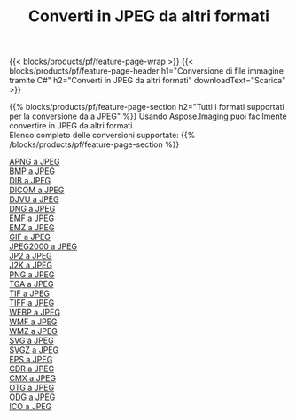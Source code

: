 ﻿---
title: Converti in JPEG da altri formati 
weight: 3920
url: /it/net/conversion/to/jpeg 
lang: it
langdirlevel: 2
locales: zh-hans,ja,it,ru,de,es,fr,nl,id,lt,pl,pt,vi,tr,ko,zh-hant,ar,hi,th,sv,cs,uk,he
description: Usando Aspose.Imaging puoi facilmente convertire in JPEG da altri formati
---

{{< blocks/products/pf/feature-page-wrap >}}
{{< blocks/products/pf/feature-page-header h1="Conversione di file immagine tramite C#" h2="Converti in JPEG da altri formati" downloadText="Scarica" >}}


{{% blocks/products/pf/feature-page-section  h2="Tutti i formati supportati per la conversione da a JPEG" %}}
Usando Aspose.Imaging puoi facilmente convertire in JPEG da altri formati.
<br/>
Elenco completo delle conversioni supportate:
{{% /blocks/products/pf/feature-page-section %}}
<div class="container-fluid productfamilypage bg-gray">
    <div class="convertypes bg-gray agp-content section">
        <div class="container">
		<div class="row other-converters">
		    <div class='col-md-2 other-converter remove-lp remove-rp'><a href="/imaging/it/net/conversion/apng-to-jpeg" >APNG a JPEG</a></div>
<div class='col-md-2 other-converter remove-lp remove-rp'><a href="/imaging/it/net/conversion/bmp-to-jpeg" >BMP a JPEG</a></div>
<div class='col-md-2 other-converter remove-lp remove-rp'><a href="/imaging/it/net/conversion/dib-to-jpeg" >DIB a JPEG</a></div>
<div class='col-md-2 other-converter remove-lp remove-rp'><a href="/imaging/it/net/conversion/dicom-to-jpeg" >DICOM a JPEG</a></div>
<div class='col-md-2 other-converter remove-lp remove-rp'><a href="/imaging/it/net/conversion/djvu-to-jpeg" >DJVU a JPEG</a></div>
<div class='col-md-2 other-converter remove-lp remove-rp'><a href="/imaging/it/net/conversion/dng-to-jpeg" >DNG a JPEG</a></div>
<div class='col-md-2 other-converter remove-lp remove-rp'><a href="/imaging/it/net/conversion/emf-to-jpeg" >EMF a JPEG</a></div>
<div class='col-md-2 other-converter remove-lp remove-rp'><a href="/imaging/it/net/conversion/emz-to-jpeg" >EMZ a JPEG</a></div>
<div class='col-md-2 other-converter remove-lp remove-rp'><a href="/imaging/it/net/conversion/gif-to-jpeg" >GIF a JPEG</a></div>
<div class='col-md-2 other-converter remove-lp remove-rp'><a href="/imaging/it/net/conversion/jpeg2000-to-jpeg" >JPEG2000 a JPEG</a></div>
<div class='col-md-2 other-converter remove-lp remove-rp'><a href="/imaging/it/net/conversion/jp2-to-jpeg" >JP2 a JPEG</a></div>
<div class='col-md-2 other-converter remove-lp remove-rp'><a href="/imaging/it/net/conversion/j2k-to-jpeg" >J2K a JPEG</a></div>
<div class='col-md-2 other-converter remove-lp remove-rp'><a href="/imaging/it/net/conversion/png-to-jpeg" >PNG a JPEG</a></div>
<div class='col-md-2 other-converter remove-lp remove-rp'><a href="/imaging/it/net/conversion/tga-to-jpeg" >TGA a JPEG</a></div>
<div class='col-md-2 other-converter remove-lp remove-rp'><a href="/imaging/it/net/conversion/tif-to-jpeg" >TIF a JPEG</a></div>
<div class='col-md-2 other-converter remove-lp remove-rp'><a href="/imaging/it/net/conversion/tiff-to-jpeg" >TIFF a JPEG</a></div>
<div class='col-md-2 other-converter remove-lp remove-rp'><a href="/imaging/it/net/conversion/webp-to-jpeg" >WEBP a JPEG</a></div>
<div class='col-md-2 other-converter remove-lp remove-rp'><a href="/imaging/it/net/conversion/wmf-to-jpeg" >WMF a JPEG</a></div>
<div class='col-md-2 other-converter remove-lp remove-rp'><a href="/imaging/it/net/conversion/wmz-to-jpeg" >WMZ a JPEG</a></div>
<div class='col-md-2 other-converter remove-lp remove-rp'><a href="/imaging/it/net/conversion/svg-to-jpeg" >SVG a JPEG</a></div>
<div class='col-md-2 other-converter remove-lp remove-rp'><a href="/imaging/it/net/conversion/svgz-to-jpeg" >SVGZ a JPEG</a></div>
<div class='col-md-2 other-converter remove-lp remove-rp'><a href="/imaging/it/net/conversion/eps-to-jpeg" >EPS a JPEG</a></div>
<div class='col-md-2 other-converter remove-lp remove-rp'><a href="/imaging/it/net/conversion/cdr-to-jpeg" >CDR a JPEG</a></div>
<div class='col-md-2 other-converter remove-lp remove-rp'><a href="/imaging/it/net/conversion/cmx-to-jpeg" >CMX a JPEG</a></div>
<div class='col-md-2 other-converter remove-lp remove-rp'><a href="/imaging/it/net/conversion/otg-to-jpeg" >OTG a JPEG</a></div>
<div class='col-md-2 other-converter remove-lp remove-rp'><a href="/imaging/it/net/conversion/odg-to-jpeg" >ODG a JPEG</a></div>
<div class='col-md-2 other-converter remove-lp remove-rp'><a href="/imaging/it/net/conversion/ico-to-jpeg" >ICO a JPEG</a></div>
                </div>
        </div>
    </div>
</div>
<br/>

